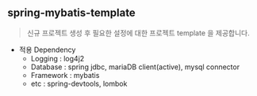 ## spring-mybatis-template

> 신규 프로젝트 생성 후 필요한 설정에 대한 프로젝트 template 을 제공합니다.

- 적용 Dependency
  - Logging : log4j2
  - Database : spring jdbc, mariaDB client(active), mysql connector
  - Framework : mybatis
  - etc : spring-devtools, lombok
